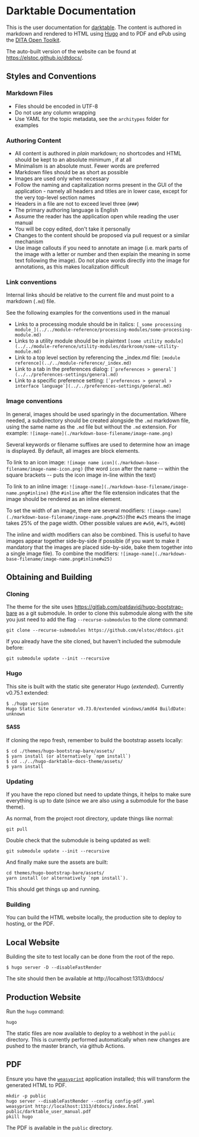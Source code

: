 # Darktable Documentation

This is the user documentation for [darktable](https://darktable.org). The content is authored in markdown and rendered to HTML using [Hugo](https://gohugo.io) and to PDF and ePub using the [DITA Open Toolkit](https://dita-ot.org).

The auto-built version of the website can be found at https://elstoc.github.io/dtdocs/.

## Styles and Conventions

### Markdown Files

- Files should be encoded in UTF-8
- Do not use any column wrapping
- Use YAML for the topic metadata, see the `architypes` folder for examples

### Authoring Content

- All content is authored in *plain*  markdown; no shortcodes and HTML should be kept to an absolute minimum , if at all
- Minimalism is an absolute must. Fewer words are preferred
- Markdown files should be as short as possible
- Images are used only when necessary
- Follow the naming and capitalization norms present in the GUI of the application - namely all headers and titles are in lower case, except for the very top-level section names
- Headers in a file are not to exceed level three (`###`)
- The primary authoring language is English
- Assume the reader has the application open while reading the user manual
- You will be copy edited, don't take it personally
- Changes to the content should be proposed via pull request or a similar mechanism
- Use image callouts if you need to annotate an image (i.e. mark parts of the image with a letter or number and then explain the meaning in some text following the image). Do not place words directly into the image for annotations, as this makes localization difficult

### Link conventions

Internal links should be relative to the current file and must point to a markdown (`.md`) file.

See the following examples for the conventions used in the manual

- Links to a processing module should be in italics: ``[_some processing module_](../../module-reference/processing-modules/some-processing-module.md)``
- Links to a utility module should be in plaintext ``[some utility module](../../module-reference/utility-modules/darkroom/some-utility-module.md)``
- Link to a top level section by referencing the _index.md file: ``[module reference](../../module-reference/_index.md)``
- Link to a tab in the preferences dialog:  ``[`preferences > general`](../../preferences-settings/general.md)``
- Link to a specific preference setting:  ``[`preferences > general > interface language`](../../preferences-settings/general.md)``

### Image conventions

In general, images should be used sparingly in the documentation. Where needed, a subdirectory should be created alongside the `.md` markdown file, using the same name as the `.md` file but without the `.md` extension. For example: `![image-name](./markdown-base-filename/image-name.png)`

Several keywords or filename suffixes are used to determine how an image is displayed. By default, all images are block elements.

To link to an icon image:  `![image name icon](./markdown-base-filename/image-name-icon.png)` (the word `icon` after the name -- within the square brackets -- puts the icon image in-line within the text)

To link to an inline image:  `![image-name](./markdown-base-filename/image-name.png#inline)` (the `#inline` after the file extension indicates that the image should be rendered as an inline element.

To set the width of an image, there are several modifiers: `![image-name](./markdown-base-filename/image-name.png#w25)`(the `#w25` means the image takes 25% of the page width. Other possible values are `#w50`, `#w75`, `#w100`)

The inline and width modifiers can also be combined. This is useful to have images appear together side-by-side if possible (if you want to make it mandatory that the images are placed side-by-side, bake them together into a single image file). To combine the modifiers: `![image-name](./markdown-base-filename/image-name.png#inline#w25)`

## Obtaining and Building

### Cloning

The theme for the site uses https://gitlab.com/patdavid/hugo-bootstrap-bare as a git submodule.
In order to clone this submodule along with the site you just need to add the flag `--recurse-submodules` to the clone command:

    git clone --recurse-submodules https://github.com/elstoc/dtdocs.git

If you already have the site cloned, but haven't included the submodule before:

    git submodule update --init --recursive


### Hugo

This site is built with the static site generator Hugo (*extended*).
Currently v0.75.1 extended:
```
$ ./hugo version
Hugo Static Site Generator v0.73.0/extended windows/amd64 BuildDate: unknown
```

#### SASS

If cloning the repo fresh, remember to build the bootstrap assets locally:

```
$ cd ./themes/hugo-bootstrap-bare/assets/
$ yarn install (or alternatively `npm install`)
$ cd ../../hugo-darktable-docs-theme/assets/
$ yarn install
```

### Updating

If you have the repo cloned but need to update things, it helps to make sure everything is up to date (since we are also using a submodule for the base theme).

As normal, from the project root directory, update things like normal:
```
git pull
```

Double check that the submodule is being updated as well:
```
git submodule update --init --recursive
```

And finally make sure the assets are built:
```
cd themes/hugo-bootstrap-bare/assets/
yarn install (or alternatively `npm install`).
```
This should get things up and running.


### Building

You can build the HTML website locally, the production site to deploy to hosting, or the PDF.

## Local Website

Building the site to test locally can be done from the root of the repo.

```
$ hugo server -D --disableFastRender
```

The site should then be available at http://localhost:1313/dtdocs/

## Production Website

Run the `hugo` command:

```
hugo
```

The static files are now available to deploy to a webhost in the `public` directory. This is currently performed automatically when new changes are pushed to the master branch, via github Actions.

## PDF

Ensure you have the [`weasyprint`](https://weasyprint.org) application installed; this will transform the generated HTML to PDF.

```
mkdir -p public
hugo server --disableFastRender --config config-pdf.yaml
weasyprint http://localhost:1313/dtdocs/index.html public/darktable_user_manual.pdf
pkill hugo
```

The PDF is available in the `public` directory.
